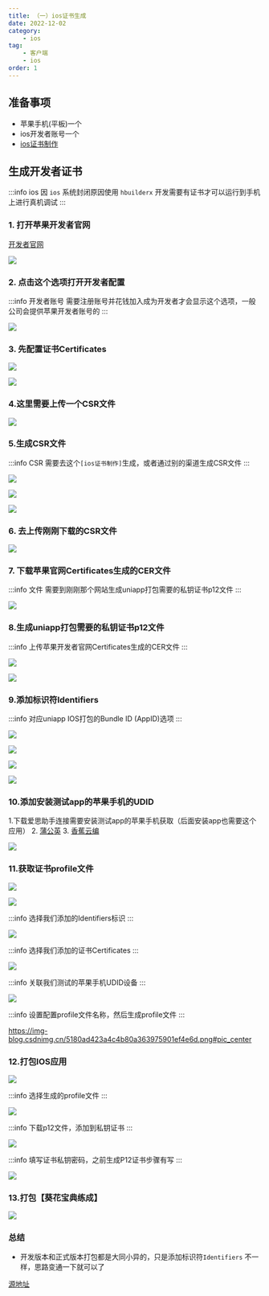 ```yaml
---
title: （一）ios证书生成
date: 2022-12-02
category:
    - ios
tag:
    - 客户端
    - ios
order: 1
---
```


## 准备事项
- 苹果手机(平板)一个
- ios开发者账号一个
- [ios证书制作](https://app.121xuexi.com/certificates.htm)

## 生成开发者证书
:::info ios
因 `ios` 系统封闭原因使用 `hbuilderx` 开发需要有证书才可以运行到手机上进行真机调试
:::

### 1. 打开苹果开发者官网
[开发者官网](https://developer.apple.com/help/app-store-connect/manage-builds/upload-builds/)

![](https://image.zswei.xyz/img/202307060926997.png)

### 2. 点击这个选项打开开发者配置
:::info 开发者账号
需要注册账号并花钱加入成为开发者才会显示这个选项，一般公司会提供苹果开发者账号的
:::

![](https://image.zswei.xyz/img/202307060928406.png)

### 3. 先配置证书Certificates

![](https://image.zswei.xyz/img/202307060929995.png)

![](https://image.zswei.xyz/img/202307060929964.png)

### 4.这里需要上传一个CSR文件

![](https://image.zswei.xyz/img/202307060930982.png)

### 5.生成CSR文件
:::info CSR
需要去这个`[ios证书制作]`生成，或者通过别的渠道生成CSR文件
:::

![](https://image.zswei.xyz/img/202307060932537.png)

![](https://image.zswei.xyz/img/202307060932665.png)

![](https://image.zswei.xyz/img/202307060932783.png)

### 6. 去上传刚刚下载的CSR文件

![](https://image.zswei.xyz/img/202307060934480.png)


### 7. 下载苹果官网Certificates生成的CER文件
:::info 文件
需要到刚刚那个网站生成uniapp打包需要的私钥证书p12文件
:::

![](https://image.zswei.xyz/img/202307060935987.png)

### 8.生成uniapp打包需要的私钥证书p12文件
:::info 
上传苹果开发者官网Certificates生成的CER文件
:::

![](https://image.zswei.xyz/img/202307060936842.png)

![](https://image.zswei.xyz/img/202307060936665.png)

### 9.添加标识符Identifiers
:::info 
对应uniapp IOS打包的Bundle ID (AppID)选项
:::

![](https://image.zswei.xyz/img/202307060937925.png)

![](https://image.zswei.xyz/img/202307060937242.png)

![](https://image.zswei.xyz/img/202307060938190.png)

![](https://image.zswei.xyz/img/202307060938195.png)

### 10.添加安装测试app的苹果手机的UDID
1.下载爱思助手连接需要安装测试app的苹果手机获取（后面安装app也需要这个应用）
2. [蒲公英](https://www.pgyer.com/tools/udid)
3. [香蕉云编](https://www.yunedit.com/udid)

![](https://image.zswei.xyz/img/202307060939538.png)

### 11.获取证书profile文件

![](https://image.zswei.xyz/img/202307060940394.png)

![](https://image.zswei.xyz/img/202307060941076.png)

:::info 
选择我们添加的Identifiers标识
:::

![](https://image.zswei.xyz/img/202307060941582.png)

:::info 
选择我们添加的证书Certificates
:::

![](https://image.zswei.xyz/img/202307060941720.png)

:::info 
关联我们测试的苹果手机UDID设备
:::

![](https://image.zswei.xyz/img/202307060942301.png)

:::info 
设置配置profile文件名称，然后生成profile文件
:::

https://img-blog.csdnimg.cn/5180ad423a4c4b80a363975901ef4e6d.png#pic_center

### 12.打包IOS应用

![](https://image.zswei.xyz/img/202307060944392.png)

:::info 
选择生成的profile文件
:::

![](https://image.zswei.xyz/img/202307060945818.png)

:::info 
下载p12文件，添加到私钥证书
:::

![](https://image.zswei.xyz/img/202307060945313.png)

:::info 
填写证书私钥密码，之前生成P12证书步骤有写
:::

![](https://image.zswei.xyz/img/202307060946074.png)

### 13.打包【葵花宝典练成】

![](https://image.zswei.xyz/img/202307060947686.png)


### 总结
- 开发版本和正式版本打包都是大同小异的，只是添加标识符`Identifiers` 不一样，思路变通一下就可以了

[源地址](https://app.121xuexi.com/certificates.htm)